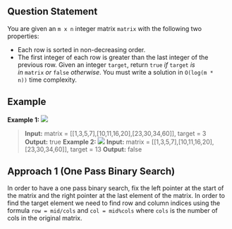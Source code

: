 ## Question Statement
You are given an `m x n` integer matrix `matrix` with the following two properties:
- Each row is sorted in non-decreasing order.
- The first integer of each row is greater than the last integer of the previous row.
Given an integer `target`, return `true` _if_ `target` _is in_ `matrix` _or_ `false` _otherwise_.
You must write a solution in `O(log(m * n))` time complexity.
## Example
**Example 1:**
![](https://assets.leetcode.com/uploads/2020/10/05/mat.jpg)
>**Input:** matrix = [[1,3,5,7],[10,11,16,20],[23,30,34,60]], target = 3
>**Output:** true
**Example 2:**
![](https://assets.leetcode.com/uploads/2020/10/05/mat2.jpg)
>**Input:** matrix = [[1,3,5,7],[10,11,16,20],[23,30,34,60]], target = 13
>**Output:** false

## Approach 1 (One Pass Binary Search)
In order to have a one pass binary search, fix the left pointer at the start of the matrix and the right pointer at the last element of the matrix. In order to find the target element we need to find row and column indices using the formula `row = mid/cols` and `col = mid%cols` where `cols` is the number of cols in the original matrix.